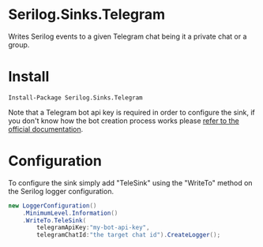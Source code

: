 # Serilog.Sinks.Telegram

Writes Serilog events to a given Telegram chat being it a private chat or a group.

# Install
```
Install-Package Serilog.Sinks.Telegram
```
Note that a Telegram bot api key is required in order to configure the sink, if you don't know how the bot creation process works please [refer to the official documentation](https://core.telegram.org/bots#3-how-do-i-create-a-bot).

# Configuration
To configure the sink simply add "TeleSink" using the "WriteTo" method on the Serilog logger configuration.

```c#
new LoggerConfiguration()
	.MinimumLevel.Information()
	.WriteTo.TeleSink(
		telegramApiKey:"my-bot-api-key",
    	telegramChatId:"the target chat id").CreateLogger();
```